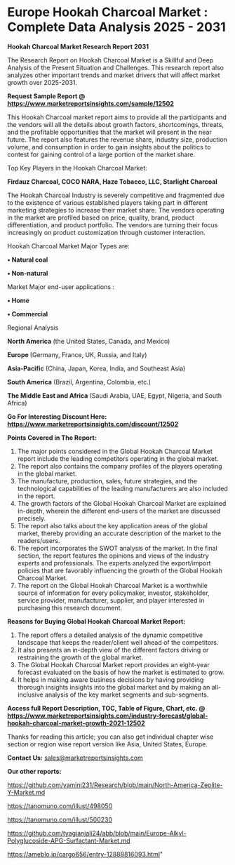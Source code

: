 # Europe Hookah Charcoal Market : Complete Data Analysis 2025 - 2031

<strong>Hookah Charcoal Market Research Report 2031</strong>

The Research Report on Hookah Charcoal Market is a Skillful and Deep Analysis of the Present Situation and Challenges. This research report also analyzes other important trends and market drivers that will affect market growth over 2025-2031.

<strong>Request Sample Report @ <a href=https://www.marketreportsinsights.com/sample/12502>https://www.marketreportsinsights.com/sample/12502</a></strong>

This Hookah Charcoal market report aims to provide all the participants and the vendors will all the details about growth factors, shortcomings, threats, and the profitable opportunities that the market will present in the near future. The report also features the revenue share, industry size, production volume, and consumption in order to gain insights about the politics to contest for gaining control of a large portion of the market share.

Top Key Players in the Hookah Charcoal Market:

<strong>Firdauz Charcoal, COCO NARA, Haze Tobacco, LLC, Starlight Charcoal</strong>

The Hookah Charcoal Industry is severely competitive and fragmented due to the existence of various established players taking part in different marketing strategies to increase their market share. The vendors operating in the market are profiled based on price, quality, brand, product differentiation, and product portfolio. The vendors are turning their focus increasingly on product customization through customer interaction.

Hookah Charcoal Market Major Types are:

<strong>• Natural coal

• Non-natural</strong>

Market Major end-user applications :

<strong>• Home

• Commercial</strong>

Regional Analysis

</u><strong><b>North America</b></strong> (the United States, Canada, and Mexico)

<strong><b>Europe </b></strong>(Germany, France, UK, Russia, and Italy)

<strong><b>Asia-Pacific</b></strong> (China, Japan, Korea, India, and Southeast Asia)

<strong><b>South America</b></strong> (Brazil, Argentina, Colombia, etc.)

<strong><b>The Middle East and Africa</b></strong> (Saudi Arabia, UAE, Egypt, Nigeria, and South Africa)

<strong>Go For Interesting Discount Here: <a href=https://www.marketreportsinsights.com/discount/12502>https://www.marketreportsinsights.com/discount/12502</a></strong>

<strong>Points Covered in The Report:</strong>
<ol>
  <li>The major points considered in the Global Hookah Charcoal Market report include the leading competitors operating in the global market.</li>
  <li>The report also contains the company profiles of the players operating in the global market.</li>
  <li>The manufacture, production, sales, future strategies, and the technological capabilities of the leading manufacturers are also included in the report.</li>
  <li>The growth factors of the Global Hookah Charcoal Market are explained in-depth, wherein the different end-users of the market are discussed precisely.</li>
  <li>The report also talks about the key application areas of the global market, thereby providing an accurate description of the market to the readers/users.</li>
  <li>The report incorporates the SWOT analysis of the market. In the final section, the report features the opinions and views of the industry experts and professionals. The experts analyzed the export/import policies that are favorably influencing the growth of the Global Hookah Charcoal Market.</li>
  <li>The report on the Global Hookah Charcoal Market is a worthwhile source of information for every policymaker, investor, stakeholder, service provider, manufacturer, supplier, and player interested in purchasing this research document.</li>
</ol>
<strong>Reasons for Buying Global Hookah Charcoal Market Report:</strong>

<ol>
  <li>The report offers a detailed analysis of the dynamic competitive landscape that keeps the reader/client well ahead of the competitors.</li>
  <li>It also presents an in-depth view of the different factors driving or restraining the growth of the global market.</li>
  <li>The Global Hookah Charcoal Market report provides an eight-year forecast evaluated on the basis of how the market is estimated to grow.</li>
  <li>It helps in making aware business decisions by having providing thorough insights insights into the global market and by making an all-inclusive analysis of the key market segments and sub-segments.</li>
</ol>
<strong>Access full Report Description, TOC, Table of Figure, Chart, etc. @ <a href=https://www.marketreportsinsights.com/industry-forecast/global-hookah-charcoal-market-growth-2021-12502>https://www.marketreportsinsights.com/industry-forecast/global-hookah-charcoal-market-growth-2021-12502</a></strong>


Thanks for reading this article; you can also get individual chapter wise section or region wise report version like Asia, United States, Europe.

<strong>Contact Us:</strong>
sales@marketreportsinsights.com

<strong>Our other reports:</strong>

<a href=https://github.com/yamini231/Research/blob/main/North-America-Zeolite-Y-Market.md>https://github.com/yamini231/Research/blob/main/North-America-Zeolite-Y-Market.md</a>

<a href=https://tanomuno.com/illust/498050>https://tanomuno.com/illust/498050</a>

<a href=https://tanomuno.com/illust/500230>https://tanomuno.com/illust/500230</a>

<a href=https://github.com/tyagianjali24/abb/blob/main/Europe-Alkyl-Polyglucoside-APG-Surfactant-Market.md>https://github.com/tyagianjali24/abb/blob/main/Europe-Alkyl-Polyglucoside-APG-Surfactant-Market.md</a>

<a href=https://ameblo.jp/cargo656/entry-12888816093.html>https://ameblo.jp/cargo656/entry-12888816093.html</a>"
